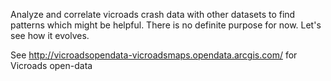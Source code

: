 Analyze and correlate vicroads crash data with other datasets to find patterns which might be helpful.
There is no definite purpose for now.
Let's see how it evolves.

See http://vicroadsopendata-vicroadsmaps.opendata.arcgis.com/ for Vicroads open-data
